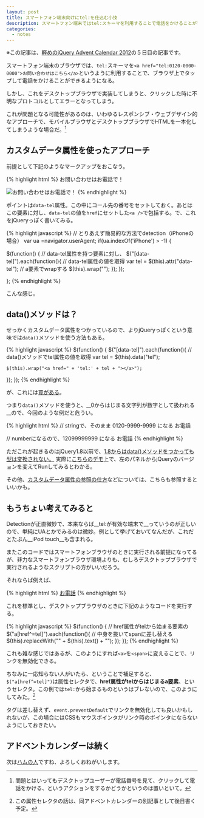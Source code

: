 ```yaml
---
layout: post
title: スマートフォン端末向けにtel:を仕込む小技
description: スマートフォン端末ではtel:スキーマを利用することで電話をかけることができるが、その実装を少し工夫してみる
categories:
  - notes
---
```


※この記事は、[軽めのjQuery Advent Calendar 2012](http://www.adventar.org/calendars/29)の５日目の記事です。

スマートフォン端末のブラウザでは、`tel:`スキーマを`<a href="tel:0120-0000-0000">お問い合わせはこちら</a>`というように利用することで、ブラウザ上でタップして電話をかけることができるようになる。

しかし、これをデスクトップブラウザで実装してしまうと、クリックした時に不明なプロトコルとしてエラーとなってしまう。

これが問題となる可能性があるのは、いわゆるレスポンシブ・ウェブデザイン的なアプローチで、モバイルブラウザとデスクトップブラウザでHTMLを一本化してしまうような場合だ。[^problem]

## カスタムデータ属性を使ったアプローチ

前提として下記のようなマークアップをおこなう。

{% highlight html %}
お問い合わせは<span data-tel="0120-9999-9999">お電話</span>で！

<img src="btn-contact.png" alt="お問い合わせはお電話で！" data-tel="0120-8888-8888">
{% endhighlight %}

ポイントは`data-tel`属性。この中にコール先の番号をセットしておく。あとはこの要素に対し、`data-tel`の値を`href`にセットした`<a />`で包括する。で、これをjQueryっぽく書いてみる。

{% highlight javascript %}
// とりあえず簡易的な方法でdetection（iPhoneの場合）
var ua =navigator.userAgent;
if(ua.indexOf('iPhone') > -1) {
  
  $(function() {
    // data-tel属性を持つ要素に対し、
    $("[data-tel]").each(function(){
      // data-tel属性の値を取得
      var tel = $(this).attr("data-tel");
      // a要素でwrapする
      $(this).wrap("<a href=" + 'tel:' + tel + "></a>");
    });
  });

};
{% endhighlight %}

こんな感じ。

## data()メソッドは？

せっかくカスタムデータ属性をつかっているので、よりjQueryっぽくという意味では`data()`メソッドを使う方法もある。

{% highlight javascript %}
$(function() {
  $("[data-tel]").each(function(){
    // data()メソッドでtel属性の値を取得
    var tel = $(this).data("tel");

    $(this).wrap("<a href=" + 'tel:' + tel + "></a>");
  });
});
{% endhighlight %}

が、これには[罠がある](http://havelog.ayumusato.com/develop/javascript/e291-jquery_data_method.html)。

つまり`data()`メソッドを使うと、__0からはじまる文字列が数字として扱われる__ので、今回のような例だと危うい。

{% highlight html %}
// stringで、そのまま 0120-9999-9999 になる
<span data-tel="0120-9999-9999">お電話</span>

// numberになるので、12099999999 になる
<span data-tel="012099999999">お電話</span>
{% endhighlight %}

ただこれが起きるのはjQuery1.8以前で、[1.8からはdata()メソッドをつかっても型は変換されない。](http://bugs.jquery.com/ticket/7579)
実際に[こちらのデモ](http://jsfiddle.net/dmethvin/8SsWK/
)上で、左のパネルからjQueryのバージョンを変えてRunしてみるとわかる。

その他、[カスタムデータ属性の参照の仕方](http://1000ch.net/2012/12/02/ImportantPointForJavaScriptDevelopment/)などについては、こちらも参照するといいかも。

## もうちょい考えてみると

Detectionが正直微妙で、本来ならば__tel:が有効な端末で__っていうのが正しいので、単純にUAとかでみるのは微妙。例として挙げておいてなんだが、これだとたぶん__iPod touch__も含まれる。

またこのコードではスマートフォンブラウザのときに実行される前提になってるが、非力なスマートフォンブラウザ環境よりも、むしろデスクトップブラウザで実行されるようなスクリプトの方がいいだろう。

それならば例えば、

{% highlight html %}
<a href="tel:0120-9999-9999">お電話</a>
{% endhighlight %}

これを標準とし、デスクトップブラウザのときに下記のようなコードを実行する。

{% highlight javascript %}
$(function() {
  // href属性がtelから始まる要素の
  $("a[href^=tel]").each(function(){
    // 中身を抜いてspanに差し替える
    $(this).replaceWith("<span>" + $(this).text() + "</span>");
  });
});
{% endhighlight %}

これも雑な感じではあるが、このようにすれば`<a>`を`<span>`に変えることで、リンクを無効化できる。

ちなみに一応知らない人がいたら、ということで補足すると、`$("a[href^=tel]")`は属性セレクタで、__href属性がtelからはじまるa要素__、というセレクタ。この例では`tel:`から始まるものというはブレないので、このようにしてみた。[^attr]

タグは差し替えず、`event.preventDefault`でリンクを無効化しても良いかもしれないが、この場合にはCSSもマウスポインタがリンク時のポインタにならないようにしておきたい。

## アドベントカレンダーは続く

次は[ハムの人](http://h2ham.seesaa.net/)ですね、よろしくおねがいします。

[^problem]: 問題とはいってもデスクトップユーザーが電話番号を見て、クリックして電話をかける、というアクションをするかどうかというのは置いといて。

[^attr]: この属性セレクタの話は、同アドベントカレンダーの別記事として後日書く予定。